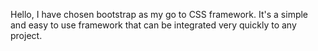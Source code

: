 Hello, 
I have chosen bootstrap as my go to CSS framework.
It's a simple and easy to use framework that can be integrated very quickly to any project.